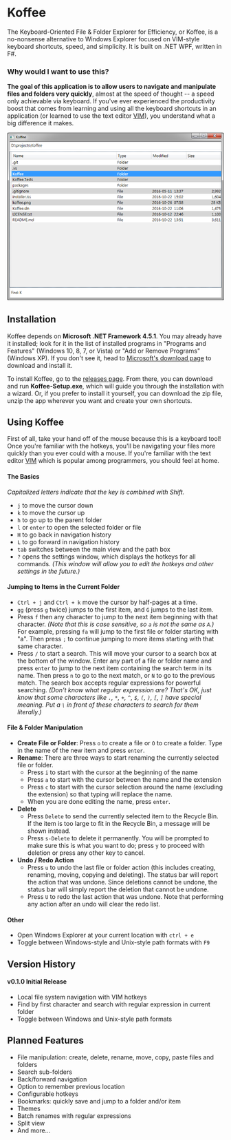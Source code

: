 # Koffee
The Keyboard-Oriented File & Folder Explorer for Efficiency, or Koffee, is a no-nonsense alternative to Windows Explorer focused on VIM-style keyboard shortcuts, speed, and simplicity. It is built on .NET WPF, written in F#.

### Why would I want to use this?
**The goal of this application is to allow users to navigate and manipulate files and folders very quickly**, almost at the speed of thought -- a speed only achievable via keyboard. If you've ever experienced the productivity boost that comes from learning and using all the keyboard shortcuts in an application (or learned to use the text editor [VIM](http://www.vim.org/)), you understand what a big difference it makes.

![Screenshot](koffee.png)

## Installation
Koffee depends on **Microsoft .NET Framework 4.5.1**. You may already have it installed; look for it in the list of installed programs in "Programs and Features" (Windows 10, 8, 7, or Vista) or "Add or Remove Programs" (Windows XP). If you don't see it, head to [Microsoft's download page](https://www.microsoft.com/en-us/download/details.aspx?id=40773) to download and install it.

To install Koffee, go to the [releases page](https://github.com/mattstermiller/koffee/releases). From there, you can download and run **Koffee-Setup.exe**, which will guide you through the installation with a wizard. Or, if you prefer to install it yourself, you can download the zip file, unzip the app wherever you want and create your own shortcuts.

## Using Koffee
First of all, take your hand off of the mouse because this is a keyboard tool! Once you're familiar with the hotkeys, you'll be navigating your files more quickly than you ever could with a mouse. If you're familiar with the text editor [VIM](http://www.vim.org/) which is popular among programmers, you should feel at home.

#### The Basics
_Capitalized letters indicate that the key is combined with Shift._
- `j` to move the cursor down
- `k` to move the cursor up
- `h` to go up to the parent folder
- `l` or `enter` to open the selected folder or file
- `H` to go back in navigation history
- `L` to go forward in navigation history
- `tab` switches between the main view and the path box
- `?` opens the settings window, which displays the hotkeys for all commands. _(This window will allow you to edit the hotkeys and other settings in the future.)_

#### Jumping to Items in the Current Folder
- `Ctrl + j` and `Ctrl + k` move the cursor by half-pages at a time.
- `gg` (press `g` twice) jumps to the first item, and `G` jumps to the last item.
- Press `f` then any character to jump to the next item beginning with that character. _(Note that this is case sensitive, so `a` is not the same as `A`.)_ For example, pressing `fa` will jump to the first file or folder starting with "a". Then press `;` to continue jumping to more items starting with that same character.
- Press `/` to start a search. This will move your cursor to a search box at the bottom of the window. Enter any part of a file or folder name and press `enter` to jump to the next item containing the search term in its name. Then press `n` to go to the next match, or `N` to go to the previous match. The search box accepts regular expressions for powerful searching. _(Don't know what regular expression are? That's OK, just know that some characters like `.`, `*`, `+`, `^`, `$`, `(`, `)`, `[`, `]` have special meaning. Put a `\` in front of these characters to search for them literally.)_

#### File & Folder Manipulation
- **Create File or Folder**: Press `o` to create a file or `O` to create a folder. Type in the name of the new item and press `enter`.
- **Rename**: There are three ways to start renaming the currently selected file or folder.
    - Press `i` to start with the cursor at the beginning of the name
    - Press `a` to start with the cursor between the name and the extension
    - Press `c` to start with the cursor selection around the name (excluding the extension) so that typing will replace the name.
    - When you are done editing the name, press `enter`.
- **Delete**
    - Press `Delete` to send the currently selected item to the Recycle Bin. If the item is too large to fit in the Recycle Bin, a message will be shown instead.
    - Press `s-Delete` to delete it permanently. You will be prompted to make sure this is what you want to do; press `y` to proceed with deletion or press any other key to cancel.
- **Undo / Redo Action**
    - Press `u` to undo the last file or folder action (this includes creating, renaming, moving, copying and deleting). The status bar will report the action that was undone. Since deletions cannot be undone, the status bar will simply report the deletion that cannot be undone.
    - Press `U` to redo the last action that was undone. Note that performing any action after an undo will clear the redo list.

#### Other
- Open Windows Explorer at your current location with `ctrl + e`
- Toggle between Windows-style and Unix-style path formats with `F9`

## Version History

#### v0.1.0  Initial Release
- Local file system navigation with VIM hotkeys
- Find by first character and search with regular expression in current folder
- Toggle between Windows and Unix-style path formats

## Planned Features
- File manipulation: create, delete, rename, move, copy, paste files and folders
- Search sub-folders
- Back/forward navigation
- Option to remember previous location
- Configurable hotkeys
- Bookmarks: quickly save and jump to a folder and/or item
- Themes
- Batch renames with regular expressions
- Split view
- And more...

